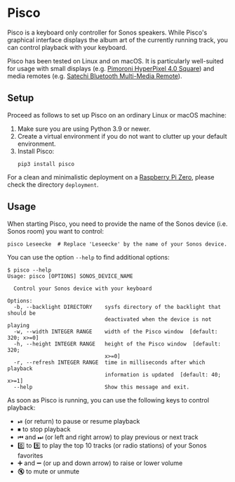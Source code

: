 # Pisco

Pisco is a keyboard only controller for Sonos speakers.
While Pisco's graphical interface displays the album art of the currently running track,
you can control playback with your keyboard.

Pisco has been tested on Linux and on macOS.
It is particularly well-suited for usage with
small displays (e.g. [Pimoroni HyperPixel 4.0 Square](https://shop.pimoroni.com/products/hyperpixel-4-square?variant=30138251477075)) and
media remotes (e.g. [Satechi Bluetooth Multi-Media Remote](https://satechi.net/products/satechi-bluetooth-multi-media-remote?variant=27129644617)).


## Setup

Proceed as follows to set up Pisco on an ordinary Linux or macOS machine:

1. Make sure you are using Python 3.9 or newer.
2. Create a virtual environment if you do not want to clutter up your default environment.
3. Install Pisco:
    ```shell
    pip3 install pisco
    ```

For a clean and minimalistic deployment
on a [Raspberry Pi Zero](https://www.raspberrypi.com/products/raspberry-pi-zero/),
please check the directory `deployment`.


## Usage

When starting Pisco,
you need to provide the name of the Sonos device (i.e. Sonos room) you want to control:

```shell
pisco Leseecke  # Replace 'Leseecke' by the name of your Sonos device.
```

You can use the option `--help` to find additional options:
```text
$ pisco --help
Usage: pisco [OPTIONS] SONOS_DEVICE_NAME

  Control your Sonos device with your keyboard

Options:
  -b, --backlight DIRECTORY    sysfs directory of the backlight that should be
                               deactivated when the device is not playing
  -w, --width INTEGER RANGE    width of the Pisco window  [default: 320; x>=0]
  -h, --height INTEGER RANGE   height of the Pisco window  [default: 320;
                               x>=0]
  -r, --refresh INTEGER RANGE  time in milliseconds after which playback
                               information is updated  [default: 40; x>=1]
  --help                       Show this message and exit.
```

As soon as Pisco is running, you can use the following keys to control playback:
- ⏯ (or return) to pause or resume playback
- ⏹ to stop playback
- ⏮ and ⏭ (or left and right arrow) to play previous or next track
- 0️⃣ to 9️⃣ to play the top 10 tracks (or radio stations) of your Sonos favorites
- ➕ and ➖ (or up and down arrow) to raise or lower volume
- 🔇 to mute or unmute

